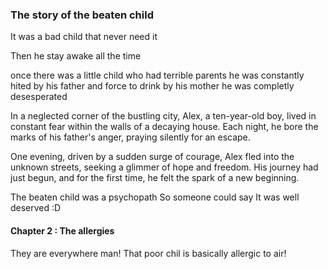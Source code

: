 ### The story of the beaten child ###


It was a bad child that never need it

Then he stay awake all the time

once there was a little child who had terrible parents 
he was constantly hited by his father and force to drink by his mother 
he was completly desesperated 



In a neglected corner of the bustling city, Alex, a ten-year-old boy, lived in constant fear within the walls of a decaying house. Each night, he bore the marks of his father's anger, praying silently for an escape. 

One evening, driven by a sudden surge of courage, Alex fled into the unknown streets, seeking a glimmer of hope and freedom. His journey had just begun, and for the first time, he felt the spark of a new beginning.

The beaten child was a psychopath 
So someone could say 
It was well deserved :D

#### Chapter 2 : The allergies
They are everywhere man!
That poor chil is basically allergic to air!


